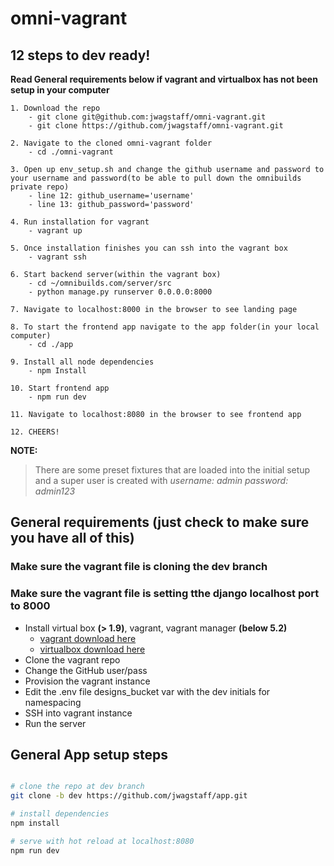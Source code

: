 # omni-vagrant


## 12 steps to dev ready!
**Read General requirements below if vagrant and virtualbox has not been setup in your computer**

```
1. Download the repo
    - git clone git@github.com:jwagstaff/omni-vagrant.git
    - git clone https://github.com/jwagstaff/omni-vagrant.git

2. Navigate to the cloned omni-vagrant folder
    - cd ./omni-vagrant

3. Open up env_setup.sh and change the github username and password to your username and password(to be able to pull down the omnibuilds private repo)
    - line 12: github_username='username'
    - line 13: github_password='password'

4. Run installation for vagrant
    - vagrant up

5. Once installation finishes you can ssh into the vagrant box
    - vagrant ssh

6. Start backend server(within the vagrant box)
    - cd ~/omnibuilds.com/server/src
    - python manage.py runserver 0.0.0.0:8000

7. Navigate to localhost:8000 in the browser to see landing page

8. To start the frontend app navigate to the app folder(in your local computer)
    - cd ./app

9. Install all node dependencies
    - npm Install

10. Start frontend app
    - npm run dev

11. Navigate to localhost:8080 in the browser to see frontend app

12. CHEERS!
```

**NOTE:**
> There are some preset fixtures that are loaded into the initial setup and a super user is created with *username: admin password: admin123*

## General requirements (just check to make sure you have all of this)

### Make sure the vagrant file is cloning the dev branch
### Make sure the vagrant file is setting tthe django localhost port to 8000

* Install virtual box **(> 1.9)**, vagrant, vagrant manager **(below 5.2)**
  - [vagrant download here](https://www.vagrantup.com/downloads.html)
  - [virtualbox download here](https://www.virtualbox.org/wiki/Download_Old_Builds_5_1)
* Clone the vagrant repo
* Change the GitHub user/pass
* Provision the vagrant instance
* Edit the .env file designs_bucket var with the dev initials for namespacing
* SSH into vagrant instance
* Run the server

## General App setup steps

```bash

# clone the repo at dev branch
git clone -b dev https://github.com/jwagstaff/app.git

# install dependencies
npm install

# serve with hot reload at localhost:8080
npm run dev

```
